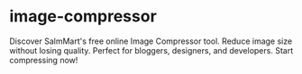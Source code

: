 # image-compressor
Discover SalmMart's free online Image Compressor tool. Reduce image size without losing quality. Perfect for bloggers, designers, and developers. Start compressing now!
